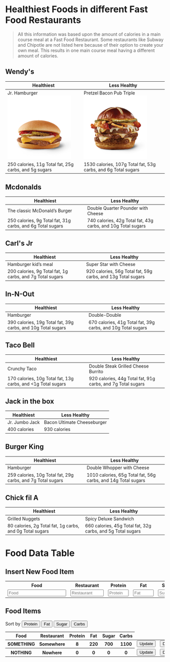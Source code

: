 # Healthiest Foods in different Fast Food Restaurants
> All this information was based upon the amount of calories in a main course meal at a Fast Food Restaurant. Some restaurants like Subway and Chipotle are not listed here because of their option to create your own meal. This results in one main course meal having a different amount of calories.

## Wendy's

| Healthiest | Less Healthy |
| --- | --- |
| Jr. Hamburger <img src="/images/wendys_yes_heal.png" width="200px" />| Pretzel Bacon Pub Triple <img src="/images/wendys_no_healthy.png" width="200px" />|
| 250 calories, 11g Total fat, 25g carbs, and 5g sugars | 1530 calories, 107g Total fat, 53g carbs, and 6g Total sugars |

## Mcdonalds

| Healthiest | Less Healthy |
| --- | --- |
| The classic McDonald’s Burger | Double Quarter Pounder with Cheese |
| 250 calories, 9g Total fat, 31g carbs, and 6g Total sugars | 740 calories, 42g Total fat, 43g carbs, and 10g Total sugars|

## Carl's Jr

| Healthiest | Less Healthy |
| --- | --- |
| Hamburger kid’s meal | Super Star with Cheese |
| 200 calories, 9g Total fat, 1g carbs, and 7g Total sugars| 920 calories, 56g Total fat, 59g carbs, and 13g Total sugars|

## In-N-Out

| Healthiest | Less Healthy |
| --- | --- |
| Hamburger | Double-Double |
| 390 calories, 19g Total fat, 39g carbs, and 10g Total sugars | 670 calories, 41g Total fat, 39g carbs, and 10g Total sugars|

## Taco Bell

| Healthiest | Less Healthy |
| --- | --- |
| Crunchy Taco | Double Steak Grilled Cheese Burrito |
| 170 calories, 10g Total fat, 13g carbs, and <1g Total sugars | 920 calories, 44g Total fat, 91g carbs, and 7g Total sugars|

## Jack in the box

| Healthiest | Less Healthy |
| --- | --- |
| Jr. Jumbo Jack | Bacon Ultimate Cheeseburger |
| 400 calories | 930 calories |

## Burger King

| Healthiest | Less Healthy |
| --- | --- |
| Hamburger | Double Whopper with Cheese |
| 259 calories, 10g Total fat, 29g carbs, and 7g Total sugars| 1010 calories, 65g Total fat, 56g carbs, and 14g Total sugars|

## Chick fil A

| Healthiest | Less Healthy |
| --- | --- |
| Grilled Nuggets | Spicy Deluxe Sandwich |
| 80 calories, 2g Total fat, 1g carbs, and 0g Total sugars| 660 calories, 45g Total fat, 32g carbs, and 5g Total sugars|

# Food Data Table

## Insert New Food Item

<table>
    <tr>
        <th><label for="Food">Food</label></th>
        <th><label for="Restaurant">Restaurant</label></th>
        <th><label for="Protein">Protein</label></th>
        <th><label for="Fat">Fat</label></th>
        <th><label for="Sugar">Sugar</label></th>
        <th><label for="Carbs">Carbs</label></th>
    </tr>
    <tr>
        <td><input type="text" size="20" name="Food name" id="Food" placeholder="Food" required></td>
        <td><input type="text" size="10" name="Restaurant" id="Restaurant" placeholder="Restaurant" required></td>
        <td><input type="text" size="5" name="Protein" id="Protein" placeholder="Protein" required></td>
        <td><input type="text" size="5" name="Fat" id="Fat" placeholder="Fat" required></td>
        <td><input type="text" size="5" name="Sugar" id="Sugar" placeholder="Sugar" required></td>
        <td><input type="text" size="5" name="Carbs" id="Carbs" placeholder="Carbs" required></td>
        <td ><button onclick="create_User()">Create</button></td>
    </tr>
</table>

## Food Items
Sort by <button onclick="cal_Protein()">Protein</button> <button onclick="cal_Fat()">Fat</button> <button onclick="cal_Sugar()">Sugar</button> <button onclick="cal_Carbs()">Carbs</button>
<table>
  <thead>
  <tr>
    <th>Food</th>
    <th>Restaurant</th>
    <th>Protein</th>
    <th>Fat</th>
    <th>Sugar</th>
    <th>Carbs</th>
  </tr>
  </thead>
  <tbody id="table">
    <!-- javascript generated data --> 
    <tr>
      <th>SOMETHING</th>
      <th>Somewhere</th>
      <th>8</th>
      <th>220</th>
      <th>700</th>
      <th>1100</th>
      <td ><button size="5" onclick="Update_food()">Update</button></td>
      <td ><button size="5" onclick="Delete_food()">Delete</button></td>
    </tr>
    <tr>
      <th>NOTHING</th>
      <th>Nowhere</th>
      <th>0</th>
      <th>0</th>
      <th>0</th>
      <th>0</th>
      <td ><button onclick="Update_food()">Update</button></td>
      <td ><button onclick="Delete_food()">Delete</button></td>
    </tr>
  </tbody>
</table>

